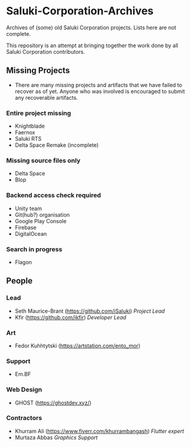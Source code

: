 # Saluki-Corporation-Archives

Archives of (some) old Saluki Corporation projects. Lists here are not complete.

This repository is an attempt at bringing together the work done by all Saluki Corporation contributors.


## Missing Projects

- There are many missing projects and artifacts that we have failed to recover as of yet. Anyone who was involved is encouraged to submit any recoverable artifacts.

### Entire project missing

- Knightblade
- Faernox
- Saluki RTS
- Delta Space Remake (incomplete)

### Missing source files only

- Delta Space
- Blop


### Backend access check required

- Unity team
- Git(hub?) organisation
- Google Play Console
- Firebase
- DigitalOcean


### Search in progress

- Flagon

## People

### Lead

- Seth Maurice-Brant (https://github.com/iSaluki) *Project Lead*
- Kfir (https://github.com/ikfir) *Developer Lead*

### Art

- Fedor Kuhhtytski (https://artstation.com/ento_mor)

### Support

- Em.BF

### Web Design

- GHOST (https://ghostdev.xyz/)

### Contractors

- Khurram Ali (https://www.fiverr.com/khurrambangash) *Flutter expert*
- Murtaza Abbas *Graphics Support*
